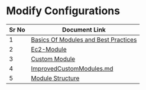 # Modify Configurations

| Sr No | Document Link |
| ------ | ------ |
| 1 | [Basics Of Modules and Best Practices ][PlDa] |
| 2 | [Ec2-Module ][PlDb] |
| 3 | [Custom Module ][PlDc] |
| 4 | [ImprovedCustomModules.md][PlDd] |
| 5 | [Module Structure][PlDe] |


[PlDa]: <./BasicsOfModules.md>
[PlDb]: <./ec2-Module.md>
[PlDc]: <./customModule.md>
[PlDd]: <./ImprovedCustomModules.md>
[PlDe]: <./Module Structure.md>
